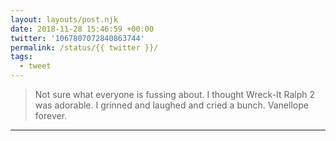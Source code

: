 ```yaml
---
layout: layouts/post.njk
date: 2018-11-28 15:46:59 +00:00
twitter: '1067807072840863744'
permalink: /status/{{ twitter }}/
tags: 
  - tweet
---
```


> Not sure what everyone is fussing about. I thought Wreck-It Ralph 2 was adorable. I grinned and laughed and cried a bunch. Vanellope forever.

---
